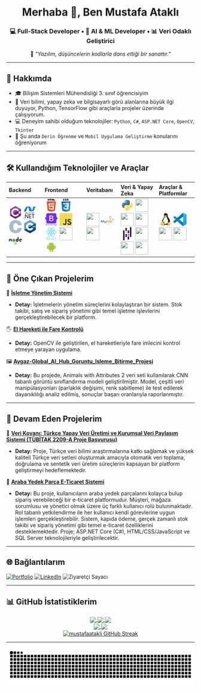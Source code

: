 <h1 align="center">Merhaba 👋, Ben Mustafa Ataklı</h1>
<h3 align="center">💻 Full-Stack Developer • 🧠 AI & ML Developer • 📊 Veri Odaklı Geliştirici</h3>

<p align="center">
  🚀 <em>"Yazılım, düşüncelerin kodlarla dans ettiği bir sanattır."</em><br>
</p>


---

## 🧠 Hakkımda

- 🎓 Bilişim Sistemleri Mühendisliği 3. sınıf öğrencisiyim    
- 🧠 Veri bilimi, yapay zeka ve bilgisayarlı görü alanlarına büyük ilgi duyuyor, Python, TensorFlow gibi araçlarla projeler üzerinde çalışıyorum.
- 💻 Deneyim sahibi olduğum teknolojiler: `Python`, `C#`, `ASP.NET Core`, `OpenCV`, `Tkinter`  
- 🌱 Şu anda `Derin Öğrenme` ve `Mobil Uygulama Geliştirme` konularını öğreniyorum  

---

## 🛠️ Kullandığım Teknolojiler ve Araçlar

| Backend | Frontend | Veritabanı | Veri & Yapay Zeka | Araçlar & Platformlar |
| :------ | :-------- | :---------- | :----------------- | :--------------------- |
| <img src="https://raw.githubusercontent.com/devicons/devicon/master/icons/csharp/csharp-original.svg" width="35" height="35"/> <img src="https://raw.githubusercontent.com/devicons/devicon/master/icons/dot-net/dot-net-original-wordmark.svg" width="35" height="35"/> <img src="https://raw.githubusercontent.com/devicons/devicon/master/icons/c/c-original.svg" width="35" height="35"/> <img src="https://raw.githubusercontent.com/devicons/devicon/master/icons/cplusplus/cplusplus-original.svg" width="35" height="35"/> <img src="https://raw.githubusercontent.com/devicons/devicon/master/icons/nodejs/nodejs-original-wordmark.svg" width="35" height="35"/> | <img src="https://raw.githubusercontent.com/devicons/devicon/master/icons/html5/html5-original-wordmark.svg" width="35" height="35"/> <img src="https://raw.githubusercontent.com/devicons/devicon/master/icons/css3/css3-original-wordmark.svg" width="35" height="35"/> <img src="https://raw.githubusercontent.com/devicons/devicon/master/icons/bootstrap/bootstrap-plain-wordmark.svg" width="35" height="35"/> <img src="https://raw.githubusercontent.com/devicons/devicon/master/icons/javascript/javascript-original.svg" width="35" height="35"/> <img src="https://raw.githubusercontent.com/devicons/devicon/master/icons/react/react-original-wordmark.svg" width="35" height="35"/> <img src="https://www.vectorlogo.zone/logos/flutterio/flutterio-icon.svg" width="35" height="35"/> <img src="https://raw.githubusercontent.com/devicons/devicon/master/icons/android/android-original-wordmark.svg" width="35" height="35"/> | <img src="https://www.svgrepo.com/show/303229/microsoft-sql-server-logo.svg" width="35" height="35"/> <img src="https://raw.githubusercontent.com/devicons/devicon/master/icons/mysql/mysql-original-wordmark.svg" width="35" height="35"/> <img src="https://www.vectorlogo.zone/logos/sqlite/sqlite-icon.svg" width="35" height="35"/> | <img src="https://raw.githubusercontent.com/devicons/devicon/master/icons/python/python-original.svg" width="35" height="35"/> <img src="https://www.vectorlogo.zone/logos/tensorflow/tensorflow-icon.svg" width="35" height="35"/> <img src="https://www.vectorlogo.zone/logos/pytorch/pytorch-icon.svg" width="35" height="35"/> <img src="https://www.vectorlogo.zone/logos/opencv/opencv-icon.svg" width="35" height="35"/> <img src="https://raw.githubusercontent.com/devicons/devicon/2ae2a900d2f041da66e950e4d48052658d850630/icons/pandas/pandas-original.svg" width="35" height="35"/> <img src="https://upload.wikimedia.org/wikipedia/commons/0/05/Scikit_learn_logo_small.svg" width="35" height="35"/> <img src="https://seaborn.pydata.org/_images/logo-mark-lightbg.svg" width="35" height="35"/> <img src="https://raw.githubusercontent.com/detain/svg-logos/780f25886640cef088af994181646db2f6b1a3f8/svg/selenium-logo.svg" width="35" height="35"/> | <img src="https://raw.githubusercontent.com/devicons/devicon/master/icons/linux/linux-original.svg" width="35" height="35"/> <img src="https://raw.githubusercontent.com/devicons/devicon/master/icons/vscode/vscode-original.svg" width="35" height="35"/> <img src="https://www.vectorlogo.zone/logos/git-scm/git-scm-icon.svg" width="35" height="35"/> <img src="https://www.vectorlogo.zone/logos/figma/figma-icon.svg" width="35" height="35"/> |

---

## 📌 Öne Çıkan Projelerim

🏢 **[İşletme Yönetim Sistemi](https://github.com/mustafaatakli/IsletmeYonetimSistemi)**
- **Detay:** İşletmelerin yönetim süreçlerini kolaylaştıran bir sistem. Stok takibi, satış ve sipariş yönetimi gibi temel işletme işlevlerini gerçekleştirebilecek bir platform.

🖐️ **[El Hareketi ile Fare Kontrolü](https://github.com/mustafaatakli/optik_akis_ve_hareket_takibi)**  
- **Detay:** OpenCV ile geliştirilen, el hareketleriyle fare imlecini kontrol etmeye yarayan uygulama.

🖼️ **[Aygaz-Global_AI_Hub_Goruntu_Isleme_Bitirme_Projesi](https://github.com/mustafaatakli/Aygaz_Goruntu_Isleme_Bitirme_Projesi)**  
- **Detay:** Bu projede, Animals with Attributes 2 veri seti kullanılarak CNN tabanlı görüntü sınıflandırma modeli geliştirilmiştir. Model, çeşitli veri manipülasyonları (parlaklık değişimi, renk sabitleme) ile test edilerek dayanıklılığı analiz edilmiş, sonuçlar başarı oranlarıyla raporlanmıştır.

---

## 📌 Devam Eden Projelerim

🔬 **[Veri Kovanı: Türkçe Yapay Veri Üretimi ve Kurumsal Veri Paylaşım Sistemi (TÜBİTAK 2209-A Proje Başvurusu)](https://github.com/mustafaatakli/veri-kovani)**
- **Detay:** Proje, Türkçe veri bilimi araştırmalarına katkı sağlamak ve yüksek kaliteli Türkçe veri setleri oluşturmak amacıyla otomatik veri toplama, doğrulama ve sentetik veri üretim süreçlerini kapsayan bir platform geliştirmeyi hedeflemektedir.

🚗 **[Araba Yedek Parça E-Ticaret Sistemi](https://github.com/mustafaatakli/CarSparePartsECommerceSystem)**
- **Detay:** Bu proje, kullanıcıların araba yedek parçalarını kolayca bulup sipariş verebileceği bir e-ticaret platformudur. Müşteri, mağaza sorumlusu ve yönetici olmak üzere üç farklı kullanıcı rolü bulunmaktadır. Rol tabanlı yetkilendirme ile her kullanıcı kendi görevlerine uygun işlemleri gerçekleştirebilir. Sistem, kapıda ödeme, gerçek zamanlı stok takibi ve sipariş yönetimi gibi temel e-ticaret özelliklerini desteklemektedir. Proje; ASP.NET Core (C#), HTML/CSS/JavaScript ve SQL Server teknolojileriyle geliştirilecektir.

---

## 🌐 Bağlantılarım

[![Portfolio](https://img.shields.io/badge/Portfolyo-000000?style=for-the-badge&logo=Vercel&logoColor=white)](https://mustafaatakli.vercel.app/)
[![LinkedIn](https://img.shields.io/badge/LinkedIn-0A66C2?style=for-the-badge&logo=linkedin&logoColor=white)](https://www.linkedin.com/in/mustafa-atakl%C4%B1-26592225b/)
![Ziyaretçi Sayacı](https://komarev.com/ghpvc/?username=mustafaatakli&color=blueviolet&style=for-the-badge&label=Profil+Görüntülenme)

---

## 📊 GitHub İstatistiklerim

<div align="center">
<a href="https://github.com/mustafaatakli">
<img align="center" src="http://github-profile-summary-cards.vercel.app/api/cards/stats?username=mustafaatakli&theme=2077" height="170em" />
<img align="center" src="http://github-profile-summary-cards.vercel.app/api/cards/most-commit-language?username=mustafaatakli&theme=2077" height="170em" />
<img align="center" src="http://github-profile-summary-cards.vercel.app/api/cards/repos-per-language?username=mustafaatakli&theme=2077" height="170em" />
<br>
<img align="center" src="http://github-profile-summary-cards.vercel.app/api/cards/productive-time?username=mustafaatakli&theme=2077" height="170em" />
<img align="center" src="http://github-profile-summary-cards.vercel.app/api/cards/profile-details?username=mustafaatakli&theme=2077" height="170em" />
<br>
<img align="center" src="https://github-readme-streak-stats.herokuapp.com/?user=mustafaatakli&theme=dark&hide_border=true&date_format=j%20M%5B%20Y%5D" alt="mustafaatakli GitHub Streak" />
</a>
</div>

---

<picture>
  <source media="(prefers-color-scheme: dark)" srcset="https://raw.githubusercontent.com/mustafaatakli/mustafaatakli/output/github-contribution-grid-snake-dark.svg">
  <source media="(prefers-color-scheme: light)" srcset="https://raw.githubusercontent.com/mustafaatakli/mustafaatakli/output/github-contribution-grid-snake.svg">
  <img alt="github contribution grid snake animation" src="https://raw.githubusercontent.com/mustafaatakli/mustafaatakli/output/github-contribution-grid-snake.svg">
</picture>
